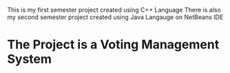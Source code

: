 This is my first semester project created using C++ Language
There is also my second semester project created using Java Langauge on NetBeans IDE
# The Project is a Voting Management System
